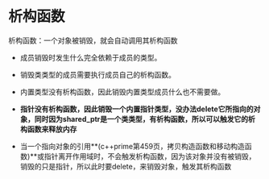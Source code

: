 # 析构函数

析构函数：一个对象被销毁，就会自动调用其析构函数

- 成员销毁时发生什么完全依赖于成员的类型。

- 销毁类类型的成员需要执行成员自己的析构函数。
- 内置类型没有析构函数，因此销毁内置类型成员什么也不需要做。

- **指针没有析构函数，因此销毁一个内置指针类型，没办法delete它所指向的对象，同时因为shared_ptr是一个类类型，有析构函数，所以可以触发它的析构函数来释放内存**
- 当一个指向对象的引用**(c++prime第459页，拷贝构造函数和移动构造函数)**或指针离开作用域时，不会触发析构函数，因为该对象并没有被销毁，销毁的只是指针，所以此时要delete，来销毁对象，触发其析构函数